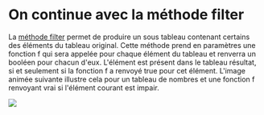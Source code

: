 # On continue avec la méthode filter

La [méthode filter](https://developer.mozilla.org/fr/docs/Web/JavaScript/Reference/Objets_globaux/Array/filter) permet de produire un sous tableau contenant certains des éléments du tableau original. Cette méthode prend en paramètres une fonction f qui sera appelée pour chaque élément du tableau et renverra un booléen pour chacun d'eux. L'élément est présent dans le tableau résultat, si et seulement si la fonction f a renvoyé true pour cet élément. L'image animée suivante illustre cela pour un tableau de nombres et une fonction f renvoyant vrai si l'élément courant est impair.

<img src="assets/typescript/tableaux/schema_II.6.gif" style="max-width: 100%;" />
